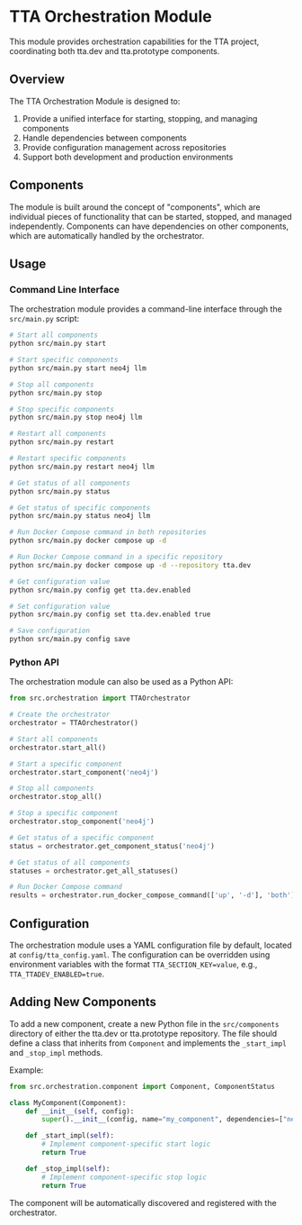 # TTA Orchestration Module

This module provides orchestration capabilities for the TTA project, coordinating both tta.dev and tta.prototype components.

## Overview

The TTA Orchestration Module is designed to:

1. Provide a unified interface for starting, stopping, and managing components
2. Handle dependencies between components
3. Provide configuration management across repositories
4. Support both development and production environments

## Components

The module is built around the concept of "components", which are individual pieces of functionality that can be started, stopped, and managed independently. Components can have dependencies on other components, which are automatically handled by the orchestrator.

## Usage

### Command Line Interface

The orchestration module provides a command-line interface through the `src/main.py` script:

```bash
# Start all components
python src/main.py start

# Start specific components
python src/main.py start neo4j llm

# Stop all components
python src/main.py stop

# Stop specific components
python src/main.py stop neo4j llm

# Restart all components
python src/main.py restart

# Restart specific components
python src/main.py restart neo4j llm

# Get status of all components
python src/main.py status

# Get status of specific components
python src/main.py status neo4j llm

# Run Docker Compose command in both repositories
python src/main.py docker compose up -d

# Run Docker Compose command in a specific repository
python src/main.py docker compose up -d --repository tta.dev

# Get configuration value
python src/main.py config get tta.dev.enabled

# Set configuration value
python src/main.py config set tta.dev.enabled true

# Save configuration
python src/main.py config save
```

### Python API

The orchestration module can also be used as a Python API:

```python
from src.orchestration import TTAOrchestrator

# Create the orchestrator
orchestrator = TTAOrchestrator()

# Start all components
orchestrator.start_all()

# Start a specific component
orchestrator.start_component('neo4j')

# Stop all components
orchestrator.stop_all()

# Stop a specific component
orchestrator.stop_component('neo4j')

# Get status of a specific component
status = orchestrator.get_component_status('neo4j')

# Get status of all components
statuses = orchestrator.get_all_statuses()

# Run Docker Compose command
results = orchestrator.run_docker_compose_command(['up', '-d'], 'both')
```

## Configuration

The orchestration module uses a YAML configuration file by default, located at `config/tta_config.yaml`. The configuration can be overridden using environment variables with the format `TTA_SECTION_KEY=value`, e.g., `TTA_TTADEV_ENABLED=true`.

## Adding New Components

To add a new component, create a new Python file in the `src/components` directory of either the tta.dev or tta.prototype repository. The file should define a class that inherits from `Component` and implements the `_start_impl` and `_stop_impl` methods.

Example:

```python
from src.orchestration.component import Component, ComponentStatus

class MyComponent(Component):
    def __init__(self, config):
        super().__init__(config, name="my_component", dependencies=["neo4j"])

    def _start_impl(self):
        # Implement component-specific start logic
        return True

    def _stop_impl(self):
        # Implement component-specific stop logic
        return True
```

The component will be automatically discovered and registered with the orchestrator.
